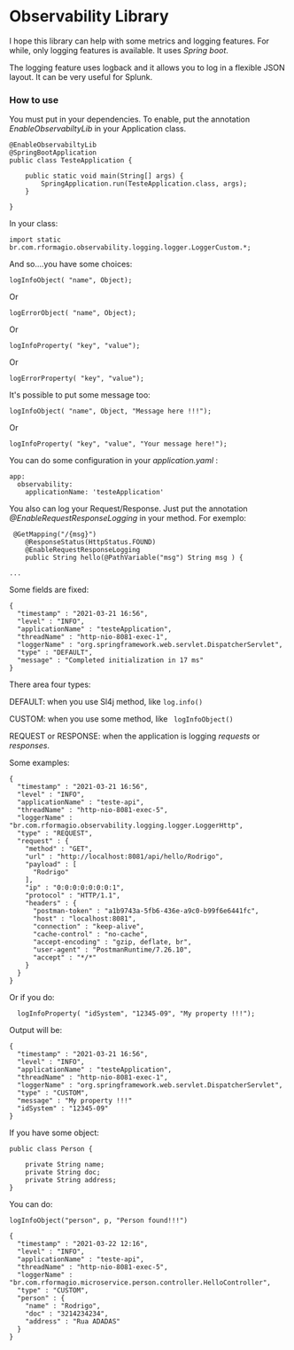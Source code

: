 # Observability Library

I hope this library can help with some metrics and logging features. For while, 
only logging features is available.
It uses *Spring boot*.

The logging feature uses logback and it allows you to log in a flexible JSON layout. It can be very useful for Splunk. 


### How to use

You must put in your dependencies. 
To enable, put the annotation *EnableObservabiltyLib* in your Application class.

```
@EnableObservabiltyLib
@SpringBootApplication
public class TesteApplication {

    public static void main(String[] args) {
        SpringApplication.run(TesteApplication.class, args);
    }

}

``` 

In your class:

```
import static br.com.rformagio.observability.logging.logger.LoggerCustom.*;
```

And so....you have some choices:

```
logInfoObject( "name", Object);
```

Or 

```
logErrorObject( "name", Object);
```

Or 

```
logInfoProperty( "key", "value");
```

Or 

```
logErrorProperty( "key", "value");
```

It's possible to put some message too:

```
logInfoObject( "name", Object, "Message here !!!");
```

Or 

```
logInfoProperty( "key", "value", "Your message here!");
```

You can do some configuration in your *application.yaml* :
```
app:
  observability:
    applicationName: 'testeApplication'
```

You also can log your Request/Response. Just put the annotation *@EnableRequestResponseLogging* in your method. For exemplo:

```
 @GetMapping("/{msg}")
    @ResponseStatus(HttpStatus.FOUND)
    @EnableRequestResponseLogging
    public String hello(@PathVariable("msg") String msg ) {  

...

```

Some fields are fixed:

```
{
  "timestamp" : "2021-03-21 16:56",
  "level" : "INFO",
  "applicationName" : "testeApplication",
  "threadName" : "http-nio-8081-exec-1",
  "loggerName" : "org.springframework.web.servlet.DispatcherServlet",
  "type" : "DEFAULT",
  "message" : "Completed initialization in 17 ms"
}
```

There area four types:

DEFAULT: when you use Sl4j method, like ```log.info() ```

CUSTOM: when you use some method, like ``` logInfoObject()```

REQUEST or RESPONSE: when the application is logging *requests* or *responses*.


Some examples:

```
{
  "timestamp" : "2021-03-21 16:56",
  "level" : "INFO",
  "applicationName" : "teste-api",
  "threadName" : "http-nio-8081-exec-5",
  "loggerName" : "br.com.rformagio.observability.logging.logger.LoggerHttp",
  "type" : "REQUEST",
  "request" : {
    "method" : "GET",
    "url" : "http://localhost:8081/api/hello/Rodrigo",
    "payload" : [
      "Rodrigo"
    ],
    "ip" : "0:0:0:0:0:0:0:1",
    "protocol" : "HTTP/1.1",
    "headers" : {
      "postman-token" : "a1b9743a-5fb6-436e-a9c0-b99f6e6441fc",
      "host" : "localhost:8081",
      "connection" : "keep-alive",
      "cache-control" : "no-cache",
      "accept-encoding" : "gzip, deflate, br",
      "user-agent" : "PostmanRuntime/7.26.10",
      "accept" : "*/*"
    }
  }
}
```


Or if you do: 
```
  logInfoProperty( "idSystem", "12345-09", "My property !!!");
```
Output will be:

```
{
  "timestamp" : "2021-03-21 16:56",
  "level" : "INFO",
  "applicationName" : "testeApplication",
  "threadName" : "http-nio-8081-exec-1",
  "loggerName" : "org.springframework.web.servlet.DispatcherServlet",
  "type" : "CUSTOM",
  "message" : "My property !!!"
  "idSystem" : "12345-09"  
}
```
If you have some object:

```
public class Person {

    private String name;
    private String doc;
    private String address;
}
```

You can do:

```
logInfoObject("person", p, "Person found!!!")
```

```
{
  "timestamp" : "2021-03-22 12:16",
  "level" : "INFO",
  "applicationName" : "teste-api",
  "threadName" : "http-nio-8081-exec-5",
  "loggerName" : "br.com.rformagio.microservice.person.controller.HelloController",
  "type" : "CUSTOM",
  "person" : {
    "name" : "Rodrigo",
    "doc" : "3214234234",
    "address" : "Rua ADADAS"
  }
}
```





